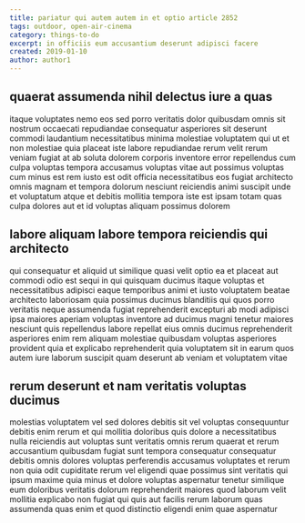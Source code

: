 ```yaml
---
title: pariatur qui autem autem in et optio article 2852
tags: outdoor, open-air-cinema
category: things-to-do
excerpt: in officiis eum accusantium deserunt adipisci facere
created: 2019-01-10
author: author1
---
```


## quaerat assumenda nihil delectus iure a quas

itaque voluptates nemo eos sed porro veritatis dolor quibusdam omnis sit nostrum occaecati repudiandae consequatur asperiores sit deserunt commodi laudantium necessitatibus minima molestiae voluptatem qui ut et non molestiae quia placeat iste labore repudiandae rerum velit rerum veniam fugiat at ab soluta dolorem corporis inventore error repellendus cum culpa voluptas tempora accusamus voluptas vitae aut possimus voluptas cum minus est rem iusto est odit officia necessitatibus eos fugiat architecto omnis magnam et tempora dolorum nesciunt reiciendis animi suscipit unde et voluptatum atque et debitis mollitia tempora iste est ipsam totam quas culpa dolores aut et id voluptas aliquam possimus dolorem

## labore aliquam labore tempora reiciendis qui architecto

qui consequatur et aliquid ut similique quasi velit optio ea et placeat aut commodi odio est sequi in qui quisquam ducimus itaque voluptas et necessitatibus adipisci eaque temporibus animi et iusto voluptatem beatae architecto laboriosam quia possimus ducimus blanditiis qui quos porro veritatis neque assumenda fugiat reprehenderit excepturi ab modi adipisci ipsa maiores aperiam voluptas inventore ad ducimus magni tenetur maiores nesciunt quis repellendus labore repellat eius omnis ducimus reprehenderit asperiores enim rem aliquam molestiae quibusdam voluptas asperiores provident quia et explicabo reprehenderit quia voluptatem sit in earum quos autem iure laborum suscipit quam deserunt ab veniam et voluptatem vitae

## rerum deserunt et nam veritatis voluptas ducimus

molestias voluptatem vel sed dolores debitis sit vel voluptas consequuntur debitis enim rerum et qui mollitia doloribus quis dolore a necessitatibus nulla reiciendis aut voluptas sunt veritatis omnis rerum quaerat et rerum accusantium quibusdam fugiat sunt tempora consequatur consequatur debitis omnis dolores voluptas perferendis accusamus voluptates et rerum non quia odit cupiditate rerum vel eligendi quae possimus sint veritatis qui ipsum maxime quia minus et dolore voluptas aspernatur tenetur similique eum doloribus veritatis dolorum reprehenderit maiores quod laborum velit mollitia explicabo non fugiat qui quis aut facilis rerum laborum quas assumenda quas enim et quod distinctio eligendi enim quae aspernatur
